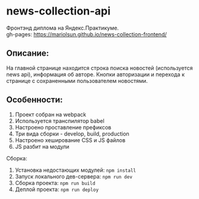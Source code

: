 # news-collection-api
Фронтэнд диплома на Яндекс.Практикуме.  
gh-pages: https://mariolsun.github.io/news-collection-frontend/
## Описание:
На главной странице находится строка поиска новостей (используется news api), информация об авторе. Кнопки авторизации и перехода к странице с сохраненными пользователем новостями.

## Особенности:
1. Проект собран на webpack
2. Используется транспилятор babel
3. Настроено проставление префиксов
4. Три вида сборки - develop, build, production
5. Настроено хеширование CSS и JS файлов
6. JS разбит на модули


Сборка:
1. Установка недостающих модулей:
    `npm install`
2. Запуск локального дев-сервера:
    `npm run dev`
3. Сборка проекта:
    `npm run build`
4. Деплой проекта:
    `npm run deploy`

